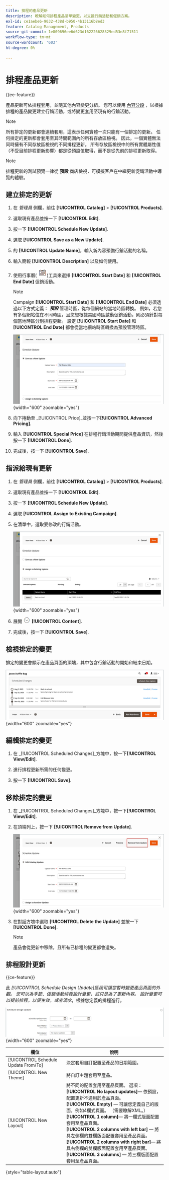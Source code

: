 ```yaml
---
title: 排程的產品更新
description: 瞭解如何排程產品清單變更，以支援行銷活動和促銷方案。
exl-id: ce1aebe6-9032-438d-b950-4b13116b8ed3
feature: Catalog Management, Products
source-git-commit: 1e809696ee6d623d162226628329ed53e8f71511
workflow-type: tm+mt
source-wordcount: '603'
ht-degree: 0%

---
```


# 排程產品更新

{{ee-feature}}

產品更新可依排程套用，並隨其他內容變更分組。 您可以使用 [內容分段](../content-design/content-staging.md) ，以根據排程的產品變更建立行銷活動，或將變更套用至現有的行銷活動。

>[!NOTE]
>
>所有排定的更新都會連續套用，這表示任何實體一次只能有一個排定的更新。 任何排定的更新都會套用至其時間範圍內的所有存放區檢視。 因此，一個實體無法同時擁有不同存放區檢視的不同排程更新。 所有存放區檢視中的所有實體屬性值（不受目前排程更新影響）都是從預設值取得，而不是從先前的排程更新取得。

>[!NOTE]
>
>排程更新的測試預覽一律從 **預設** 商店檢視，可模擬客戶在中繼更新促銷活動中導覽的體驗。

## 建立排定的更新

1. 在 _管理員_ 側欄，前往 **[!UICONTROL Catalog]** > **[!UICONTROL Products]**.

1. 選取現有產品並按一下 **[!UICONTROL Edit]**.

1. 按一下 **[!UICONTROL Schedule New Update]**.

1. 選取 **[!UICONTROL Save as a New Update]**.

1. 的 **[!UICONTROL Update Name]**，輸入新內容預備行銷活動的名稱。

1. 輸入簡報 **[!UICONTROL Description]** 以及如何使用。

1. 使用行事曆(![行事曆圖示](../assets/icon-calendar.png))工具來選擇 **[!UICONTROL Start Date]** 和 **[!UICONTROL End Date]** 促銷活動。

   >[!NOTE]
   >
   >Campaign **[!UICONTROL Start Date]** 和 **[!UICONTROL End Date]** 必須透過以下方式定義： **_預設_** 管理時區，從每個網站的當地時區轉換。 例如，若您有多個網站位在不同時區，且您想根據美國時區啟動促銷活動，則必須針對每個當地時區分別排程更新。 設定 **[!UICONTROL Start Date]** 和 **[!UICONTROL End Date]** 都會從當地網站時區轉換為預設管理時區。

   ![排程為新的更新](./assets/product-schedule-as-new.png){width="600" zoomable="yes"}

1. 向下捲動至 _[!UICONTROL Price]_並按一下&#x200B;**[!UICONTROL Advanced Pricing]**.

1. 輸入 **[!UICONTROL Special Price]** 在排程行銷活動期間提供產品資訊，然後按一下 **[!UICONTROL Done]**.

1. 完成後，按一下 **[!UICONTROL Save]**.

## 指派給現有更新

1. 在 _管理員_ 側欄，前往 **[!UICONTROL Catalog]** > **[!UICONTROL Products]**.

1. 選取現有產品並按一下 **[!UICONTROL Edit]**.

1. 按一下 **[!UICONTROL Schedule New Update]**.

1. 選取 **[!UICONTROL Assign to Existing Campaign]**.

1. 在清單中，選取要修改的行銷活動。

   ![指派給現有行銷活動](./assets/scheduled-changes-assign-to-existing-campaign.png){width="600" zoomable="yes"}

1. 展開 ![展開選擇器](../assets/icon-display-expand.png) **[!UICONTROL Content]**.

1. 完成後，按一下 **[!UICONTROL Save]**.

## 檢視排定的變更

排定的變更會顯示在產品頁面的頂端，其中包含行銷活動的開始和結束日期。

![排定的變更](./assets/view-product-scheduled-changes.png){width="600" zoomable="yes"}

## 編輯排定的變更

1. 在 _[!UICONTROL Scheduled Changes]_方塊中，按一下&#x200B;**[!UICONTROL View/Edit]**.

1. 進行排程更新所需的任何變更。

1. 按一下 **[!UICONTROL Save]**.

## 移除排定的變更

1. 在 _[!UICONTROL Scheduled Changes]_方塊中，按一下&#x200B;**[!UICONTROL View/Edit]**.

1. 在頂端列上，按一下 **[!UICONTROL Remove from Update]**.

   ![移除排定的變更](./assets/remove-product-scheduled-changes.png){width="600" zoomable="yes"}

1. 在對話方塊中選取 **[!UICONTROL Delete the Update]** 並按一下 **[!UICONTROL Done]**.

   >[!NOTE]
   >
   >產品會從更新中移除，且所有已排程的變更都會遺失。

## 排程設計更新

{{ce-feature}}

此 _[!UICONTROL Schedule Design Update]_區段可讓您暫時變更產品頁面的外觀。 您可以為季節、促銷活動排程設計變更，或只是為了更新內容。 設計變更可以提前排程，以便生效，或者_&#x200B;滴水&#x200B;_，根據您定義的排程進行。

![排程的設計更新](./assets/product-design-update-scheduled-ce.png){width="600" zoomable="yes"}


| 欄位 | 說明 |
|--- |--- |
| [!UICONTROL Schedule Update From/To] | 決定套用自訂配置至產品的日期範圍。 |
| [!UICONTROL New Theme] | 將自訂主題套用至產品。 |
| [!UICONTROL New Layout] | 將不同的配置套用至產品頁面。 選項： <br/>**[!UICONTROL No layout updates]**— 依預設，配置更新不適用於產品頁面。<br/>**[!UICONTROL Empty]**  — 可讓您定義自己的版面，例如4欄式頁面。 （需要瞭解XML。） <br/>**[!UICONTROL 1 column]**— 將一欄式版面配置套用至產品頁面。<br/>**[!UICONTROL 2 columns with left bar]**  — 將具左側欄的雙欄版面配置套用至產品頁面。 <br/>**[!UICONTROL 2 columns with right bar]**— 將具右側欄的雙欄版面配置套用至產品頁面。<br/>**[!UICONTROL 3 columns]**  — 將三欄版面配置套用至產品頁面。 |

{style="table-layout:auto"}
